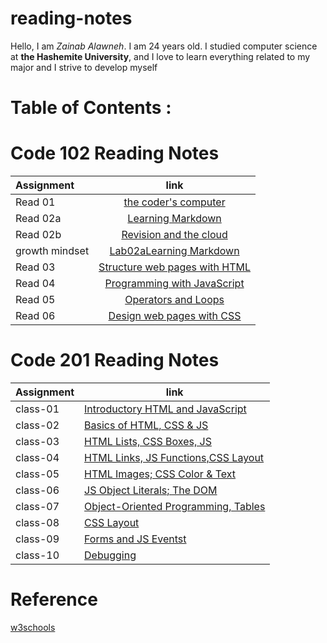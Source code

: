 # reading-notes


Hello, I am *Zainab Alawneh*. I am 24 years old. I studied computer science at **the Hashemite University**, and I love to learn everything related to my major and I strive to develop myself


# **Table of Contents :**

# **Code 102 Reading Notes**

| Assignment    |                   link                                    | 
| :---          |                  :----:                                   |
| Read 01       |[the coder's computer](code102readnote/read01.md)          | 
| Read 02a      |[Learning Markdown](code102readnote/read02a.md)            | 
| Read 02b      |[Revision and the cloud ](code102readnote/read02b.md)      | 
|growth mindset |[Lab02aLearning Markdown](code102readnote/growthMindset.md)| 
| Read 03       |[Structure web pages with HTML](code102readnote/read03.md) | 
| Read 04       |[Programming with JavaScript](code102readnote/read04.md)   |
| Read 05       |[Operators and Loops](code102readnote/read05.md)           |
| Read 06       |[Design web pages with CSS](code102readnote/read06.md)     |








#  **Code 201 Reading Notes**

 

| Assignment  |                      link                                          |
| ----------- | ---------------------------------------------------------------    |
|    class-01 | [Introductory HTML and JavaScript](code201readnote/class-01.md)    |
|    class-02 | [ Basics of HTML, CSS & JS](code201readnote/class-02.md)           |
|    class-03 | [ HTML Lists, CSS Boxes, JS](code201readnote/class-03.md)          |
|    class-04 | [ HTML Links, JS Functions,CSS Layout](code201readnote/class-04.md)|
|    class-05 | [HTML Images; CSS Color & Text](code201readnote/class-05.md)       |
|    class-06 | [JS Object Literals; The DOM](code201readnote/class-06.md)         |
|    class-07 | [Object-Oriented Programming, Tables](code201readnote/class-07.md) |
|    class-08 | [ CSS Layout](code201readnote/class-08.md)                         |
|    class-09 | [ Forms and JS Eventst](code201readnote/class-09.md)               |
|    class-10 | [Debugging](code201readnote/class-10.md)                           |






# **Reference**

[w3schools](https://www.w3schools.com/default.asp)